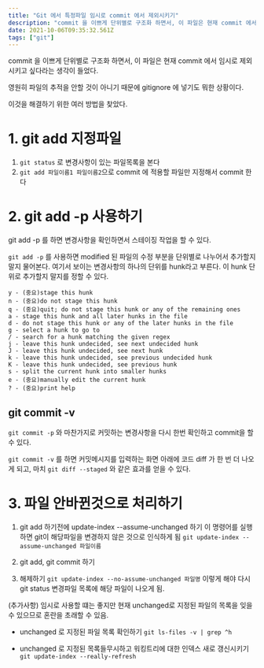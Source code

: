```yaml
---
title: "Git 에서 특정파일 임시로 commit 에서 제외시키기"
description: "commit 을 이쁘게 단위별로 구조화 하면서, 이 파일은 현재 commit 에서 임시로 제외시키고 싶다라는 생각이 들었다.영원히 파일의 추적을 안할 것이 아니기 때문에 gitignore 에 넣기도 뭐한 상황이다.이것을 해결하기 위한 여러 방법을 찾았다.git stat"
date: 2021-10-06T09:35:32.561Z
tags: ["git"]
---
```

commit 을 이쁘게 단위별로 구조화 하면서, 이 파일은 현재 commit 에서 임시로 제외시키고 싶다라는 생각이 들었다.


영원히 파일의 추적을 안할 것이 아니기 때문에 gitignore 에 넣기도 뭐한 상황이다.

이것을 해결하기 위한 여러 방법을 찾았다.

# 1. git add 지정파일
1. `git status` 로 변경사항이 있는 파일목록을 본다
2. `git add 파일이름1 파일이름2`으로 commit 에 적용할 파일만 지정해서 commit 한다

# 2. git add -p 사용하기
git add -p 를 하면 변경사항을 확인하면서 스테이징 작업을 할 수 있다.

`git add -p` 를 사용하면 modified 된 파일의 수정 부분을 단위별로 나누어서 추가할지 말지 물어본다. 여기서 보이는 변경사항의 하나의 단위를 hunk라고 부른다. 이 hunk 단위로 추가할지 말지를 정할 수 있다.


```shell
y - (중요)stage this hunk 
n - (중요)do not stage this hunk
q - (중요)quit; do not stage this hunk or any of the remaining ones
a - stage this hunk and all later hunks in the file
d - do not stage this hunk or any of the later hunks in the file
g - select a hunk to go to
/ - search for a hunk matching the given regex
j - leave this hunk undecided, see next undecided hunk
J - leave this hunk undecided, see next hunk
k - leave this hunk undecided, see previous undecided hunk
K - leave this hunk undecided, see previous hunk
s - split the current hunk into smaller hunks
e - (중요)manually edit the current hunk
? - (중요)print help
```


## git commit -v
`git commit -p` 와 마찬가지로 커밋하는 변경사항을 다시 한번 확인하고 commit을 할 수 있다.

`git commit -v` 를 하면 커밋메시지를 입력하는 화면 아래에 코드 diff 가 한 번 더 나오게 되고, 마치 `git diff --staged` 와 같은 효과를 얻을 수 있다.


# 3. 파일 안바뀐것으로 처리하기

1. git add 하기전에 update-index --assume-unchanged 하기
이 명령어를 실행하면 git이 해당파일을 변경하지 않은 것으로 인식하게 됨
`git update-index --assume-unchanged 파일이름`

2. git add, git commit 하기

3. 해제하기
`git update-index --no-assume-unchanged 파일명`
이렇게 해야 다시 git status 변경파일 목록에 해당 파일이 나오게 됨.

(추가사항)
임시로 사용할 떄는 좋지만 현재 unchanged로 지정된 파일의 목록을 잊을 수 있으므로 혼란을 초래할 수 있음.

- unchanged 로 지정된 파일 목록 확인하기
`git ls-files -v | grep ^h`

- unchanged 로 지정된 목록들무시하고 워킹트리에 대한 인덱스 새로 갱신시키기
`git update-index --really-refresh`
